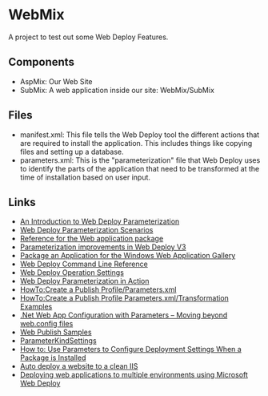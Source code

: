 # WebMix

A project to test out some Web Deploy Features.

## Components

* AspMix: Our Web Site
* SubMix: A web application inside our site: WebMix/SubMix

## Files

* manifest.xml: This file tells the Web Deploy tool the different actions that are required to install the application. This includes things like copying files and setting up a database.
* parameters.xml: This is the "parameterization" file that Web Deploy uses to identify the parts of the application that need to be transformed at the time of installation based on user input.


## Links

* [An Introduction to Web Deploy Parameterization](https://www.iis.net/learn/publish/using-web-deploy/web-deploy-parameterization#CreateDBAndUser.sql)
* [Web Deploy Parameterization Scenarios](https://blogs.iis.net/elliotth/web-deploy-xml-file-parameterization)
* [Reference for the Web application package](https://www.iis.net/learn/develop/windows-web-application-gallery/reference-for-the-web-application-package)
* [Parameterization improvements in Web Deploy V3](https://www.iis.net/learn/publish/using-web-deploy/parameterization-improvements-in-web-deploy-v3)
* [Package an Application for the Windows Web Application Gallery](https://www.iis.net/learn/develop/windows-web-application-gallery/package-an-application-for-the-windows-web-application-gallery)
* [Web Deploy Command Line Reference](https://technet.microsoft.com/en-us/library/dd568991(v=ws.10).aspx)
* [Web Deploy Operation Settings](https://technet.microsoft.com/en-us/library/d860fa74-738a-4f09-87f6-66c6705145f9)
* [Web Deploy Parameterization in Action](http://vishaljoshi.blogspot.de/2010/07/web-deploy-parameterization-in-action.html)
* [HowTo:Create a Publish Profile/Parameters.xml](http://skysigal.com/it/ad/webdeploy/howto/create_a_publish_profile/parameters.xml)
* [HowTo:Create a Publish Profile Parameters.xml/Transformation Examples](http://skysigal.com/it/ad/webdeploy/howto/create_a_publish_profile/parameters.xml/transformation_examples/home)
* [.Net Web App Configuration with Parameters – Moving beyond web.config files](https://ajmburns.wordpress.com/tag/msdeploy/)
* [Web Publish Samples](https://github.com/sayedihashimi/publish-samples)
* [ParameterKindSettings](https://technet.microsoft.com/en-us/library/dd569084(WS.10).aspx#BKMK_ParameterKindSettings)
* [How to: Use Parameters to Configure Deployment Settings When a Package is Installed](https://msdn.microsoft.com/en-us/library/ff398068(v=VS.100).aspx)
* [Auto deploy a website to a clean IIS](http://www.ronaldrosier.net/Blog/2013/05/09/auto_deploy_a_website_to_a_clean_iis)
* [Deploying web applications to multiple environments using Microsoft Web Deploy](https://philippetruche.wordpress.com/2012/07/11/deploying-web-applications-to-multiple-environments-using-microsoft-web-deploy/)
